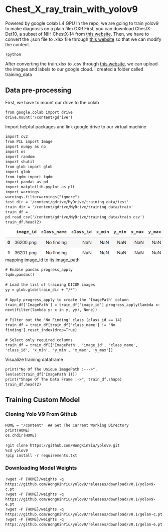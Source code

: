 # Chest_X_ray_train_with_yolov9
Powered by google colab L4 GPU
In the repo, we are going to train yolov9 to make diagnosis on a plain film CXR
First, you can download ChestX‐Det10, a subset of NIH ChestX‐14 from [this website](https://github.com/Deepwise-AILab/ChestX-Det10-Dataset).
Then, we have to convert the .json file to .xlsx file through [this website](https://data.page/json/csv) so that we can modify the content.
```
!python 
```
After converting the train.xlsx to .csv through [this website](https://cloudconvert.com/xlsx-converter), we can upload the images and labels to our google cloud. I created a folder called training_data
## Data pre-processing
First, we have to mount our drive to the colab
```
from google.colab import drive
drive.mount('/content/gdrive')
```
Import helpful packages and link google drive to our virtual machine
```
import cv2
from PIL import Image
import numpy as np
import os
import random
import shutil
from glob import glob
import glob
from tqdm import tqdm
import pandas as pd
import matplotlib.pyplot as plt
import warnings
warnings.filterwarnings("ignore")
test_dir = '/content/gdrive/MyDrive/training_data/test'
train_dir = '/content/gdrive/MyDrive/training_data/train'
train_df = pd.read_csv('/content/gdrive/MyDrive/training_data/train.csv')
train_df.head(2)
```
![image](https://github.com/Silvercrow123456/Chest_X_ray_train_with_yolov9/blob/main/Illustrations/form1.png)
mapping image_id to its image_path
```
# Enable pandas progress_apply
tqdm.pandas()

# Load the list of training DICOM images
yy = glob.glob(train_dir + "/*")

# Apply progress_apply to create the 'ImagePath' column
train_df['ImagePath'] = train_df['image_id'].progress_apply(lambda x: next(filter(lambda y: x in y, yy), None))

# Filter out the 'No Finding' class (class_id == 14)
train_df = train_df[train_df['class_name'] != 'No finding'].reset_index(drop=True)

# Select only required columns
train_df = train_df[['ImagePath', 'image_id', 'class_name', 'class_id', 'x_min', 'y_min', 'x_max', 'y_max']]
```
Visualize training dataframe
```
print("No Of The Unique ImagePath :--->", len(set(train_df['ImagePath'])))
print("Shape Of The Data Frame :->", train_df.shape)
train_df.head(2)
```
## Training Custom Model
### Cloning Yolo V9 From Github
```
HOME = "/content"  ## Get The Current Working Directory
print(HOME)
os.chdir(HOME)

!git clone https://github.com/WongKinYiu/yolov9.git
%cd yolov9
!pip install -r requirements.txt
```
### Downloading Model Weights
```
!wget -P {HOME}/weights -q https://github.com/WongKinYiu/yolov9/releases/download/v0.1/yolov9-c.pt
!wget -P {HOME}/weights -q https://github.com/WongKinYiu/yolov9/releases/download/v0.1/yolov9-e.pt
!wget -P {HOME}/weights -q https://github.com/WongKinYiu/yolov9/releases/download/v0.1/gelan-c.pt
!wget -P {HOME}/weights -q https://github.com/WongKinYiu/yolov9/releases/download/v0.1/gelan-e.pt
```
